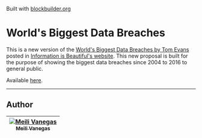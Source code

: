 Built with [blockbuilder.org](http://blockbuilder.org)

# World's Biggest Data Breaches

This is a new version of the [World's Biggest Data Breaches by Tom Evans](http://www.informationisbeautiful.net/visualizations/worlds-biggest-data-breaches-hacks/) posted in [Information is Beautiful's website](http://www.informationisbeautiful.net/). This new proposal is built for the purpose of showing the biggest data breaches since 2004 to 2016 to general public.

Available [here](http://bl.ocks.org/mvanegas10/3b46f45943f88230e4eaa827d1e98bdb).

---
## Author

<!-- Contributors table START -->
| [![Meili Vanegas](https://avatars.githubusercontent.com/mvanegas10?s=100)<br /><sub>Meili Vanegas</sub>](https://github.com/mvanegas10)<br /> |
| :---: |

<!-- Contributors table END -->
